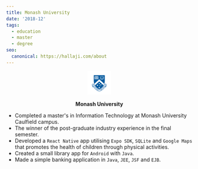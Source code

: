 ```yaml
---
title: Monash University
date: '2018-12'
tags:
  - education
  - master
  - degree
seo:
  canonical: https://hallaji.com/about
---
```

<p align='center'>
  <img src='/stories/monash-university/monash.png' height='64' />
</p>
<p align='center'>
  <b>Monash University</b>
</p>

* Completed a master's in Information Technology at Monash University Caulfield campus.
* The winner of the post-graduate industry experience in the final semester.
* Developed a `React Native` app utilising `Expo SDK`, `SQLite` and `Google Maps` that promotes the health of children through physical activities.
* Created a small library app for `Android` with `Java`.
* Made a simple banking application in `Java`, `JEE`, `JSF` and `EJB`.
